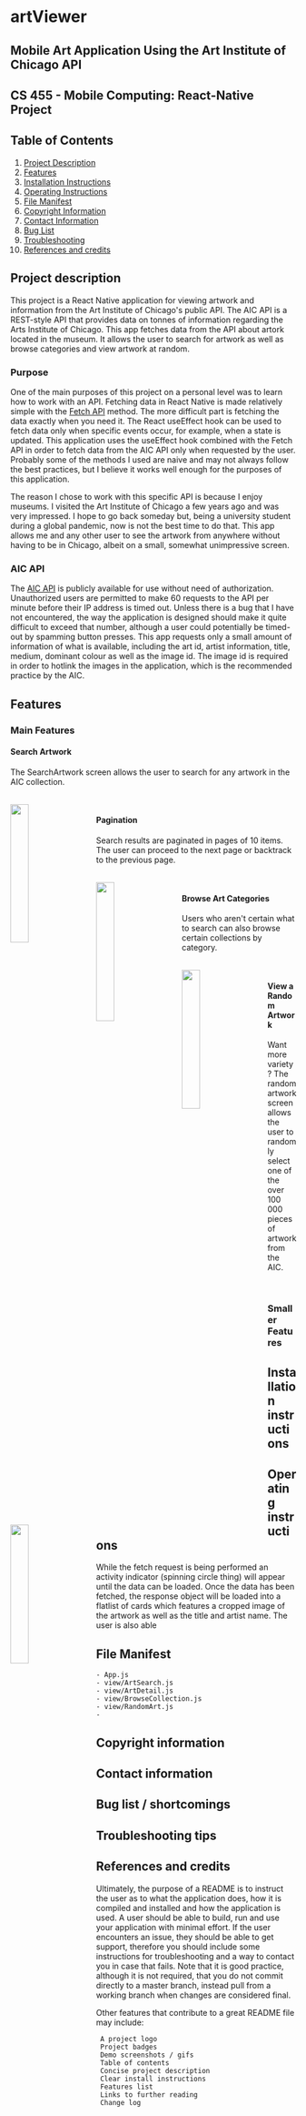 # artViewer
## Mobile Art Application Using the Art Institute of Chicago API

## CS 455 - Mobile Computing: React-Native Project

## Table of Contents
1. [Project Description](#project-description)
2. [Features](#features)
3. [Installation Instructions](#installation-instructions)
4. [Operating Instructions](#operating-instructions)
5. [File Manifest](#file-manifest)
6. [Copyright Information](#copyright-information)
7. [Contact Information](#contact-information)
8. [Bug List](#bug-list--shortcomings)
9. [Troubleshooting](#troubleshooting-tips)
10. [References and credits](#references-and-credits)

## Project description

This project is a React Native application for viewing artwork and information from the Art Institute of Chicago's public API. The AIC API is a REST-style API that provides data on tonnes of information regarding the Arts Institute of Chicago. This app fetches data from the API about artork located in the museum. It allows the user to search for artwork as well as browse categories and view artwork at random.

### Purpose
One of the main purposes of this project on a personal level was to learn how to work with an API. Fetching data in React Native is made relatively simple with the [Fetch API](https://reactnative.dev/docs/network) method. The more difficult part is fetching the data exactly when you need it. The React useEffect hook can be used to fetch data only when specific events occur, for example, when a state is updated. This application uses the useEffect hook combined with the Fetch API in order to fetch data from the AIC API only when requested by the user. Probably some of the methods I used are naive and may not always follow the best practices, but I believe it works well enough for the purposes of this application.

The reason I chose to work with this specific API is because I enjoy museums. I visited the Art Institute of Chicago a few years ago and was very impressed. I hope to go back someday but, being a university student during a global pandemic, now is not the best time to do that. This app allows me and any other user to see the artwork from anywhere without having to be in Chicago, albeit on a small, somewhat unimpressive screen.

### AIC API
The [AIC API](https://api.artic.edu/docs/) is publicly available for use without need of authorization. Unauthorized users are permitted to make 60 requests to the API per minute before their IP address is timed out. Unless there is a bug that I have not encountered, the way the application is designed should make it quite difficult to exceed that number, although a user could potentially be timed-out by spamming button presses. This app requests only a small amount of information of what is available, including the art id, artist information, title, medium, dominant colour as well as the image id. The image id is required in order to hotlink the images in the application, which is the recommended practice by the AIC.


## Features

### Main Features
#### Search Artwork
The SearchArtwork screen allows the user to search for any artwork in the AIC collection.

<br />
<img style="float: left; margin-right: 25px" src="./assets/gifs/search.gif" width="25%">  

#### Pagination
Search results are paginated in pages of 10 items. The user can proceed to the next page or backtrack to the previous page. 

<br />
<img style="float: left; margin-right: 25px" src="./assets/gifs/pagination.gif" width="25%">

#### Browse Art Categories
Users who aren't certain what to search can also browse certain collections by category.  

<br />
<img style="float: left; margin-right: 25px" src="./assets/gifs/browse.gif" width="25%">

#### View a Random Artwork
Want more variety? The random artwork screen allows the user to randomly select one of the over 100 000 pieces of artwork from the AIC.  

<br />
<img style="float: left; margin-right: 25px" src="./assets/gifs/random.gif" width="25%">

### Smaller Features

## Installation instructions

## Operating instructions

While the fetch request is being performed an activity indicator (spinning circle thing) will appear until the data can be loaded. Once the data has been fetched, the response object will be loaded into a flatlist of cards which features a cropped image of the artwork as well as the title and artist name. The user is also able 

## File Manifest
```
- App.js
- view/ArtSearch.js
- view/ArtDetail.js
- view/BrowseCollection.js
- view/RandomArt.js
-
```
## Copyright information

## Contact information

## Bug list / shortcomings

## Troubleshooting tips

## References and credits
[1]: https://api.artic.edu/

Ultimately, the purpose of a README is to instruct the user as to what the application does, how it is compiled and installed and how the application is used. A user should be able to build, run and use your application with minimal effort. If the user encounters an issue, they should be able to get support, therefore you should include some instructions for troubleshooting and a way to contact you in case that fails. Note that it is good practice, although it is not required, that you do not commit directly to a master branch, instead pull from a working branch when changes are considered final.

Other features that contribute to a great README file may include:

     A project logo
     Project badges
     Demo screenshots / gifs
     Table of contents
     Concise project description
     Clear install instructions
     Features list
     Links to further reading
     Change log



